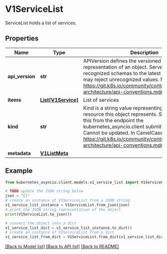 # V1ServiceList

ServiceList holds a list of services.

## Properties

Name | Type | Description | Notes
------------ | ------------- | ------------- | -------------
**api_version** | **str** | APIVersion defines the versioned schema of this representation of an object. Servers should convert recognized schemas to the latest internal value, and may reject unrecognized values. More info: https://git.k8s.io/community/contributors/devel/sig-architecture/api-conventions.md#resources | [optional] 
**items** | [**List[V1Service]**](V1Service.md) | List of services | 
**kind** | **str** | Kind is a string value representing the REST resource this object represents. Servers may infer this from the endpoint the kubernetes_asyncio.client submits requests to. Cannot be updated. In CamelCase. More info: https://git.k8s.io/community/contributors/devel/sig-architecture/api-conventions.md#types-kinds | [optional] 
**metadata** | [**V1ListMeta**](V1ListMeta.md) |  | [optional] 

## Example

```python
from kubernetes_asyncio.client.models.v1_service_list import V1ServiceList

# TODO update the JSON string below
json = "{}"
# create an instance of V1ServiceList from a JSON string
v1_service_list_instance = V1ServiceList.from_json(json)
# print the JSON string representation of the object
print(V1ServiceList.to_json())

# convert the object into a dict
v1_service_list_dict = v1_service_list_instance.to_dict()
# create an instance of V1ServiceList from a dict
v1_service_list_from_dict = V1ServiceList.from_dict(v1_service_list_dict)
```
[[Back to Model list]](../README.md#documentation-for-models) [[Back to API list]](../README.md#documentation-for-api-endpoints) [[Back to README]](../README.md)


